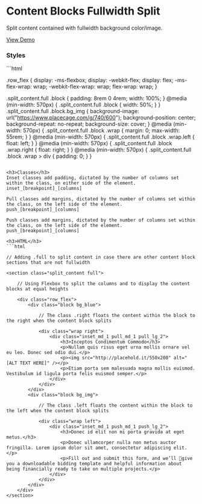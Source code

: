 # Content Blocks Fullwidth Split
Split content contained with fullwidth background color/image. 

<a href="http://biz4riz.com/development/github-projects/content-blocks-fullwidth-split/">View Demo</a>

<h3>Styles</h3>
```html

.row_flex {
  display: -ms-flexbox;
  display: -webkit-flex;
  display: flex;
  -ms-flex-wrap: wrap;
  -webkit-flex-wrap: wrap;
  flex-wrap: wrap;
}

.split_content.full .block {
  padding: 8rem 0 4rem;
  width: 100%;
}
@media (min-width: 570px) {
  .split_content.full .block {
    width: 50%;
  }
}
.split_content.full .block.bg_img {
  background-image: url("https://www.placecage.com/g/740/600");
  background-position: center;
  background-repeat: no-repeat;
  background-size: cover;
}
@media (min-width: 570px) {
  .split_content.full .block .wrap {
    margin: 0;
    max-width: 55rem;
  }
}
@media (min-width: 570px) {
  .split_content.full .block .wrap.left {
    float: left;
  }
}
@media (min-width: 570px) {
  .split_content.full .block .wrap.right {
    float: right;
  }
}
@media (min-width: 570px) {
  .split_content.full .block .wrap > div {
    padding: 0;
  }
}
```

<h3>Classes</h3>
Inset classes add padding, dictated by the number of columns set within the class, on either side of the element. 
inset_[breakpoint]_[columns]

Pull classes add margins, dictated by the number of columns set within the class, on the left side of the element. 
push_[breakpoint]_[columns]

Push classes add margins, dictated by the number of columns set within the class, on the left side of the element. 
push_[breakpoint]_[columns]

<h3>HTML</h3>
```html

// Adding .full to split content in case there are other content block sections that are not fullwidth

<section class="split_content full">	

	// Using Flexbox to split the columns and to display the content blocks at equal heights	
	
	<div class="row_flex">
		<div class="block bg_blue">
		
			// The class .right floats the content within the block to the right when the content block splits
		
			<div class="wrap right">
				<div class="inset_md_1 pull_md_1 pull_lg_2">
					<h3>Inceptos Condimentum Commodo</h3>
					<p>Nullam quis risus eget urna mollis ornare vel eu leo. Donec sed odio dui.</p>
					<p><img src="http://placehold.it/550x200" alt="[ALT TEXT HERE]" /></p>
					<p>Etiam porta sem malesuada magna mollis euismod. Vestibulum id ligula porta felis euismod semper.</p>
				</div>
			</div>
		</div>
		<div class="block bg_img">
		
			// The class .left floats the content within the block to the left when the content block splits
			
			<div class="wrap left">
				<div class="inset_md_1 push_md_1 push_lg_2">
					<h3>Donec id elit non mi porta gravida at eget metus.</h3>
					<p>Donec ullamcorper nulla non metus auctor fringilla. Lorem ipsum dolor sit amet, consectetur adipiscing elit.</p>
					<p>Fill out and submit this form, and we’ll give you a downloadable bidding template and helpful information about being financially ready to take on multiple projects.</p>
				</div>
			</div>
		</div>
	</div>
</section>
```
